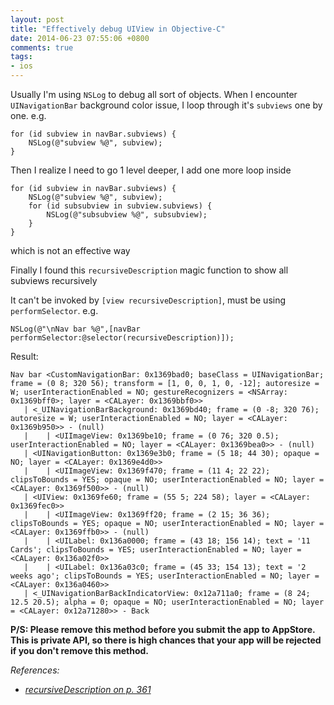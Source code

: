 ```yaml
---
layout: post
title: "Effectively debug UIView in Objective-C"
date: 2014-06-23 07:55:06 +0800
comments: true
tags: 
- ios
---
```


Usually I'm using `NSLog` to debug all sort of objects.
When I encounter `UINavigationBar` background color issue,
I loop through it's `subviews` one by one. e.g.

```obj-c
for (id subview in navBar.subviews) {
    NSLog(@"subview %@", subview);
}
```

Then I realize I need to go 1 level deeper, I add one more loop inside

```obj-c
for (id subview in navBar.subviews) {
    NSLog(@"subview %@", subview);
    for (id subsubview in subview.subviews) {
        NSLog(@"subsubview %@", subsubview);
    }
}
```

which is not an effective way

Finally I found this `recursiveDescription` magic function to show all subviews recursively

It can't be invoked by `[view recursiveDescription]`, must be using `performSelector`. e.g.

```obj-c
NSLog(@"\nNav bar %@",[navBar performSelector:@selector(recursiveDescription)]);
```

Result:

```
Nav bar <CustomNavigationBar: 0x1369bad0; baseClass = UINavigationBar; frame = (0 8; 320 56); transform = [1, 0, 0, 1, 0, -12]; autoresize = W; userInteractionEnabled = NO; gestureRecognizers = <NSArray: 0x1369bff0>; layer = <CALayer: 0x1369bbf0>>
   | <_UINavigationBarBackground: 0x1369bd40; frame = (0 -8; 320 76); autoresize = W; userInteractionEnabled = NO; layer = <CALayer: 0x1369b950>> - (null)
   |    | <UIImageView: 0x1369be10; frame = (0 76; 320 0.5); userInteractionEnabled = NO; layer = <CALayer: 0x1369bea0>> - (null)
   | <UINavigationButton: 0x1369e3b0; frame = (5 18; 44 30); opaque = NO; layer = <CALayer: 0x1369e4d0>>
   |    | <UIImageView: 0x1369f470; frame = (11 4; 22 22); clipsToBounds = YES; opaque = NO; userInteractionEnabled = NO; layer = <CALayer: 0x1369f500>> - (null)
   | <UIView: 0x1369fe60; frame = (55 5; 224 58); layer = <CALayer: 0x1369fec0>>
   |    | <UIImageView: 0x1369ff20; frame = (2 15; 36 36); clipsToBounds = YES; opaque = NO; userInteractionEnabled = NO; layer = <CALayer: 0x1369ffb0>> - (null)
   |    | <UILabel: 0x136a0000; frame = (43 18; 156 14); text = '11 Cards'; clipsToBounds = YES; userInteractionEnabled = NO; layer = <CALayer: 0x136a02f0>>
   |    | <UILabel: 0x136a03c0; frame = (45 33; 154 13); text = '2 weeks ago'; clipsToBounds = YES; userInteractionEnabled = NO; layer = <CALayer: 0x136a0460>>
   | <_UINavigationBarBackIndicatorView: 0x12a711a0; frame = (8 24; 12.5 20.5); alpha = 0; opaque = NO; userInteractionEnabled = NO; layer = <CALayer: 0x12a71280>> - Back
```

**P/S: Please remove this method before you submit the app to AppStore. This is private API, so there is high chances that your app will be rejected if you don't remove this method.**

_References:_

* _[recursiveDescription on p. 361](http://forums.bignerdranch.com/viewtopic.php?f=96&t=3247#p7175)_
